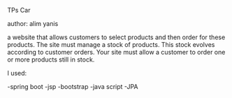 TPs Car


author: alim yanis


a website that allows customers to select products and then order
for these products. The site must manage a stock of products. This stock evolves according to
customer orders. Your site must allow a customer to order one or more
products still in stock.


I used:

-spring boot 
-jsp 
-bootstrap
-java script
-JPA